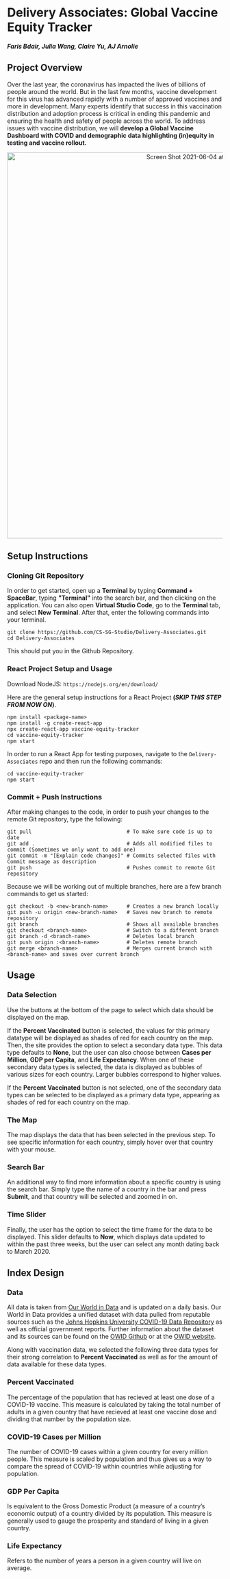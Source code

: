 # Delivery Associates: Global Vaccine Equity Tracker
_**Faris Bdair, Julia Wang, Claire Yu, AJ Arnolie**_

## Project Overview
Over the last year, the coronavirus has impacted the lives of billions of people around the world. But in the last few months, vaccine development for this virus has advanced rapidly with a number of approved vaccines and more in development. Many experts identify that success in this vaccination distribution and adoption process is critical in ending this pandemic and ensuring the health and safety of people across the world. To address issues with vaccine distribution, we will **develop a Global Vaccine Dashboard with COVID and demographic data highlighting (in)equity in testing and vaccine rollout.**

<p align="center"><img width="900" alt="Screen Shot 2021-06-04 at 10 16 38 AM" src="https://user-images.githubusercontent.com/57520931/120815609-fb8d5880-c51d-11eb-9af1-0352e91dfd03.png">
</p>

## Setup Instructions
### Cloning Git Repository
In order to get started, open up a **Terminal** by typing **Command + SpaceBar**, typing **"Terminal"** into the search bar, and then clicking on the application. You can also open **Virtual Studio Code**, go to the **Terminal** tab, and select **New Terminal**. After that, enter the following commands into your terminal.
```
git clone https://github.com/CS-SG-Studio/Delivery-Associates.git
cd Delivery-Associates
```
This should put you in the Github Repository.

### React Project Setup and Usage
Download NodeJS: `https://nodejs.org/en/download/`

Here are the general setup instructions for a React Project **(_SKIP THIS STEP FROM NOW ON_)**.
```
npm install <package-name>
npm install -g create-react-app
npx create-react-app vaccine-equity-tracker
cd vaccine-equity-tracker
npm start
```

In order to run a React App for testing purposes, navigate to the `Delivery-Associates` repo and then run the following commands:
```
cd vaccine-equity-tracker
npm start
```

### Commit + Push Instructions
After making changes to the code, in order to push your changes to the remote Git repository, type the following:
```
git pull                               # To make sure code is up to date
git add .                              # Adds all modified files to commit (Sometimes we only want to add one)
git commit -m "[Explain code changes]" # Commits selected files with Commit message as description
git push                               # Pushes commit to remote Git repository
```
Because we will be working out of multiple branches, here are a few branch commands to get us started:
```
git checkout -b <new-branch-name>      # Creates a new branch locally
git push -u origin <new-branch-name>   # Saves new branch to remote repository
git branch                             # Shows all available branches
git checkout <branch-name>             # Switch to a different branch
git branch -d <branch-name>            # Deletes local branch
git push origin :<branch-name>         # Deletes remote branch
git merge <branch-name>                # Merges current branch with <branch-name> and saves over current branch
```

## Usage
### Data Selection
Use the buttons at the bottom of the page to select which data should be displayed on the map.

If the **Percent Vaccinated** button is selected, the values for this primary datatype will be displayed as shades of red for each country on the map. Then, the site provides the option to select a secondary data type. This data type defaults to **None**, but the user can also choose between **Cases per Million**, **GDP per Capita**, and **Life Expectancy**. When one of these secondary data types is selected, the data is displayed as bubbles of various sizes for each country. Larger bubbles correspond to higher values.

If the **Percent Vaccinated** button is not selected, one of the secondary data types can be selected to be displayed as a primary data type, appearing as shades of red for each country on the map.

### The Map
The map displays the data that has been selected in the previous step. To see specific information for each country, simply hover over that country with your mouse.

### Search Bar
An additional way to find more information about a specific country is using the search bar. Simply type the name of a country in the bar and press **Submit**, and that country will be selected and zoomed in on.

### Time Slider
Finally, the user has the option to select the time frame for the data to be displayed. This slider defaults to **Now**, which displays data updated to within the past three weeks, but the user can select any month dating back to March 2020.

## Index Design
### Data
All data is taken from [Our World in Data](https://ourworldindata.org/) and is updated on a daily basis. Our World in Data provides a unified dataset with data pulled from reputable sources such as the [Johns Hopkins University COVID-19 Data Repository](https://github.com/CSSEGISandData/COVID-19) as well as official government reports. Further information about the dataset and its sources can be found on the [OWID Github](https://github.com/owid/covid-19-data/tree/master/public/data) or at the [OWID website](https://ourworldindata.org/coronavirus-source-data).

Along with vaccination data, we selected the following three data types for their strong correlation to **Percent Vaccinated** as well as for the amount of data available for these data types.

### Percent Vaccinated
The percentage of the population that has recieved at least one dose of a COVID-19 vaccine. This measure is calculated by taking the total number of adults in a given country that have recieved at least one vaccine dose and dividing that number by the population size.

### COVID-19 Cases per Million
The number of COVID-19 cases within a given country for every million people. This measure is scaled by population and thus gives us a way to compare the spread of COVID-19 within countries while adjusting for population.

### GDP Per Capita
Is equivalent to the Gross Domestic Product (a measure of a country’s economic output) of a country divided by its population. This measure is generally used to gauge the prosperity and standard of living in a given country.

### Life Expectancy
Refers to the number of years a person in a given country will live on average.
